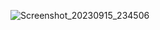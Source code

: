 ![Screenshot_20230915_234506](https://github.com/kevinmali/animationpr/assets/132121875/e3495920-f91b-4ff5-8329-e3f95bcbb213)
